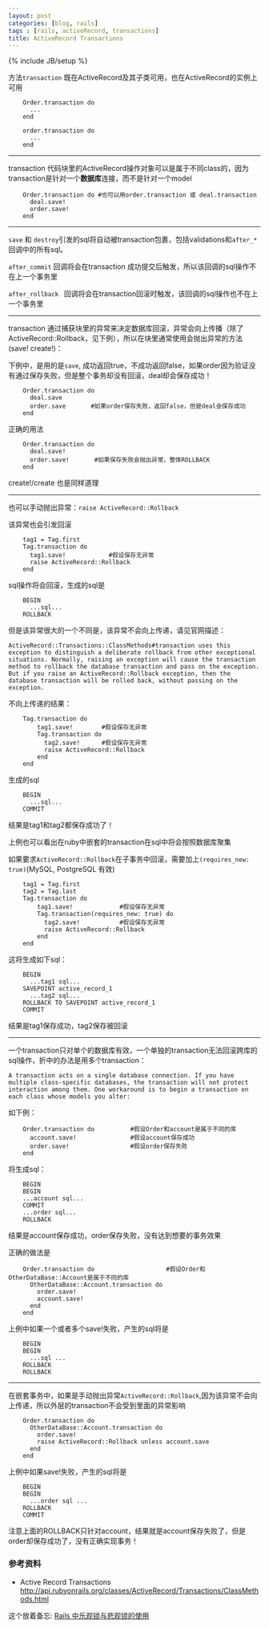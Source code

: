 ```yaml
---
layout: post
categories: [blog, rails]
tags : [rails, activeRecord, transactions]
title: ActiveRecord Transactions
---
```

{% include JB/setup %}

方法`transaction` 既在ActiveRecord及其子类可用，也在ActiveRecord的实例上可用

        Order.transaction do
          ...
        end

        order.transaction do
          ...
        end

----

transaction 代码块里的ActiveRecord操作对象可以是属于不同class的，因为transaction是针对一个**数据库**连接，而不是针对一个model

        Order.transaction do #也可以用order.transaction 或 deal.transaction
          deal.save!
          order.save!
        end

----

`save` 和 `destroy`引发的sql将自动被transaction包裹，包括validations和`after_*`回调中的所有sql。

`after_commit` 回调将会在transaction 成功提交后触发，所以该回调的sql操作不在上一个事务里

`after_rollback ` 回调将会在transaction回滚时触发，该回调的sql操作也不在上一个事务里

----

transaction 通过捕获块里的异常来决定数据库回滚，异常会向上传播（除了ActiveRecord::Rollback，见下例），所以在块里通常使用会抛出异常的方法(save! create!)：

  下例中，是用的是`save`, 成功返回true，不成功返回false，如果order因为验证没有通过保存失败，但是整个事务却没有回滚，deal却会保存成功！

        Order.transaction do
          deal.save
          order.save       #如果order保存失败，返回false，但是deal会保存成功
        end

  正确的用法

        Order.transaction do
          deal.save!
          order.save!       #如果保存失败会抛出异常，整体ROLLBACK
        end

  create!/create 也是同样道理

----

也可以手动抛出异常：`raise ActiveRecord::Rollback`

  该异常也会引发回滚

        tag1 = Tag.first
        Tag.transaction do
          tag1.save!            #假设保存无异常
          raise ActiveRecord::Rollback
        end

  sql操作将会回滚，生成的sql是

        BEGIN
          ...sql...
        ROLLBACK

但是该异常很大的一个不同是，该异常不会向上传递，请见官网描述：

    ActiveRecord::Transactions::ClassMethods#transaction uses this exception to distinguish a deliberate rollback from other exceptional situations. Normally, raising an exception will cause the transaction method to rollback the database transaction and pass on the exception. But if you raise an ActiveRecord::Rollback exception, then the database transaction will be rolled back, without passing on the exception.

  不向上传递的结果：

        Tag.transaction do
            tag1.save!        #假设保存无异常
            Tag.transaction do
              tag2.save!      #假设保存无异常
              raise ActiveRecord::Rollback
            end
        end

  生成的sql

        BEGIN
          ...sql...
        COMMIT

  结果是tag1和tag2都保存成功了！

  上例也可以看出在ruby中嵌套的transaction在sql中将会按照数据库聚集

  如果要求`ActiveRecord::Rollback`在子事务中回滚，需要加上`(requires_new: true)`(MySQL, PostgreSQL 有效)

        tag1 = Tag.first
        tag2 = Tag.last
        Tag.transaction do
            tag1.save!             #假设保存无异常
            Tag.transaction(requires_new: true) do
              tag2.save!           #假设保存无异常
              raise ActiveRecord::Rollback
            end
        end

  这将生成如下sql：

        BEGIN
          ...tag1 sql...
        SAVEPOINT active_record_1
          ...tag2 sql...
        ROLLBACK TO SAVEPOINT active_record_1
        COMMIT

  结果是tag1保存成功，tag2保存被回滚


----

一个transaction只对单个的数据库有效，一个单独的transaction无法回滚跨库的sql操作，折中的办法是用多个transaction：

    A transaction acts on a single database connection. If you have multiple class-specific databases, the transaction will not protect interaction among them. One workaround is to begin a transaction on each class whose models you alter:

  如下例：

        Order.transaction do          #假设Order和account是属于不同的库
          account.save!               #假设account保存成功
          order.save!                 #假设order保存失败
        end

  将生成sql：

        BEGIN
        BEGIN
        ...account sql...
        COMMIT
        ...order sql...
        ROLLBACK

  结果是account保存成功，order保存失败，没有达到想要的事务效果


  正确的做法是

        Order.transaction do                    #假设Order和OtherDataBase::Account是属于不同的库
          OtherDataBase::Account.transaction do
            order.save!
            account.save!
          end
        end

  上例中如果一个或者多个save!失败，产生的sql将是

        BEGIN
        BEGIN
          ...sql ...
        ROLLBACK
        ROLLBACK

----

在嵌套事务中，如果是手动抛出异常`ActiveRecord::Rollback`,因为该异常不会向上传递，所以外层的transaction不会受到里面的异常影响

        Order.transaction do
          OtherDataBase::Account.transaction do
            order.save!
            raise ActiveRecord::Rollback unless account.save
          end
        end

  上例中如果save!失败，产生的sql将是

        BEGIN
        BEGIN
          ...order sql ...
        ROLLBACK
        COMMIT

  注意上面的ROLLBACK只针对account，结果就是account保存失败了，但是order却保存成功了，没有正确实现事务！

### 参考资料

* Active Record Transactions <http://api.rubyonrails.org/classes/ActiveRecord/Transactions/ClassMethods.html>

这个放着备忘: [Rails 中乐观锁与悲观锁的使用](https://ruby-china.org/topics/28963)
